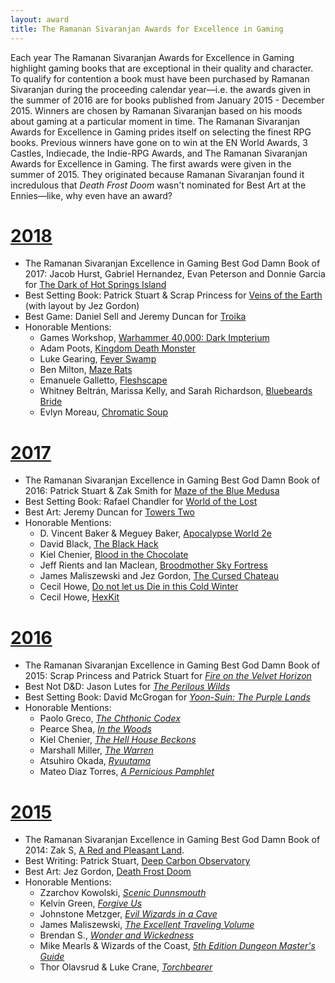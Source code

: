 ```yaml
---
layout: award
title: The Ramanan Sivaranjan Awards for Excellence in Gaming
---
```


Each year The Ramanan Sivaranjan Awards for Excellence in Gaming highlight gaming books that are exceptional in their quality and character. To qualify for contention a book must have been purchased by Ramanan Sivaranjan during the proceeding calendar year—i.e. the awards given in the summer of 2016 are for books published from January 2015 - December 2015. Winners are chosen by Ramanan Sivaranjan based on his moods about gaming at a particular moment in time. The Ramanan Sivaranjan Awards for Excellence in Gaming prides itself on selecting the finest RPG books. Previous winners have gone on to win at the EN World Awards, 3 Castles, Indiecade, the Indie-RPG Awards, and The Ramanan Sivaranjan Awards for Excellence in Gaming. The first awards were given in the summer of 2015. They originated because Ramanan Sivaranjan found it incredulous that *Death Frost Doom* wasn't nominated for Best Art at the Ennies—like, why even have an award?

# [2018](/blog/awards-2017)

* The Ramanan Sivaranjan Excellence in Gaming Best God Damn Book of 2017: Jacob Hurst, Gabriel Hernandez, Evan Peterson and Donnie Garcia for [The Dark of Hot Springs Island][hsi]
* Best Setting Book: Patrick Stuart & Scrap Princess for [Veins of the Earth][vote] (with layout by Jez Gordon)
* Best Game: Daniel Sell and Jeremy Duncan for [Troika][]
* Honorable Mentions:
  * Games Workshop, [Warhammer 40,000: Dark Impterium][di]
  * Adam Poots, [Kingdom Death Monster][kdm]
  * Luke Gearing, [Fever Swamp][fs]
  * Ben Milton, [Maze Rats][mr]
  * Emanuele Galletto, [Fleshscape][]
  * Whitney Beltrán, Marissa Kelly, and Sarah Richardson, [Bluebeards Bride][bb]
  * Evlyn Moreau, [Chromatic Soup][cs]

# [2017](/blog/awards-2016)

* The Ramanan Sivaranjan Excellence in Gaming Best God Damn Book of 2016: Patrick Stuart & Zak Smith for [Maze of the Blue Medusa][motbm]
* Best Setting Book: Rafael Chandler for [World of the Lost][wotl]
* Best Art: Jeremy Duncan for [Towers Two][tt]
* Honorable Mentions:
  * D. Vincent Baker & Meguey Baker, [Apocalypse World 2e][aw]
  * David Black, [The Black Hack][bh]
  * Kiel Chenier, [Blood in the Chocolate][bitc]
  * Jeff Rients and Ian Maclean, [Broodmother Sky Fortress][bmsf]
  * James Maliszewski and Jez Gordon, [The Cursed Chateau][cc]
  * Cecil Howe, [Do not let us Die in this Cold Winter][cw]
  * Cecil Howe, [HexKit][hk]

# [2016](/blog/awards-2015/)

* The Ramanan Sivaranjan Excellence in Gaming Best God Damn Book of 2015: Scrap Princess and Patrick Stuart for [*Fire on the Velvet Horizon*][fotvh-buy]
* Best Not D&D: Jason Lutes for [*The Perilous Wilds*][pw-buy]
* Best Setting Book:  David McGrogan for [*Yoon-Suin: The Purple Lands*][ys-buy]
* Honorable Mentions:
  * Paolo Greco, [*The Chthonic Codex*][tcc]
  * Pearce Shea, [*In the Woods*][inw]
  * Kiel Chenier, [*The Hell House Beckons*][thhb]
  * Marshall Miller, [*The Warren*][tw]
  * Atsuhiro Okada, [*Ryuutama*][ryu]
  * Mateo Diaz Torres, [*A Pernicious Pamphlet*][app]

# [2015](/blog/awards-2014/)

* The Ramanan Sivaranjan Excellence in Gaming Best God Damn Book of 2014: Zak S, [A Red and Pleasant Land][rapl-buy].
* Best Writing: Patrick Stuart, [Deep Carbon Observatory][dco-buy]
* Best Art: Jez Gordon, [Death Frost Doom][dfd-buy]
* Honorable Mentions:
  * Zzarchov Kowolski, [*Scenic Dunnsmouth*][sd]
  * Kelvin Green, [*Forgive Us*][fu]
  * Johnstone Metzger, [*Evil Wizards in a Cave*][ewc]
  * James Maliszewski, [*The Excellent Traveling Volume*][etv]
  * Brendan S., [*Wonder and Wickedness*][ww]
  * Mike Mearls & Wizards of the Coast, [*5th Edition Dungeon Master's Guide*][dmg]
  * Thor Olavsrud & Luke Crane, [*Torchbearer*][tb]
  



[dco-buy]: http://www.rpgnow.com/product/131801/Deep-Carbon-Observatory
[dfd-buy]: http://www.lotfp.com/store/DeathFrostDoom
[rapl-buy]: http://www.lotfp.com/store/index.php?route=product/product&product_id=190
[sd]: http://www.lotfp.com/store/index.php?route=product/product&product_id=181
[ewc]: http://www.drivethrurpg.com/product/119066/RK2-Evil-Wizards-in-a-Cave
[etv]: http://grognardia.blogspot.ca/p/blog-page.html
[ww]: http://www.rpgnow.com/product/145647/Wonder--Wickedness
[dmg]: http://www.amazon.com/Dungeon-Masters-Guide-Core-Rulebook/dp/0786965622
[tb]: https://www.burningwheel.com/store/index.php/torchbearer.html
[fu]: http://www.lotfp.com/store/index.php?route=product/product&product_id=179

[fotvh-buy]: http://www.lulu.com/shop/scrap-princess-and-patrick-stuart/fire-on-the-velvet-horizon/paperback/product-22608214.html
[pw-buy]: http://www.drivethrurpg.com/product/156979/The-Perilous-Wilds
[ys-buy]: http://www.lulu.com/ca/en/shop/david-mcgrogan/yoon-suin/paperback/product-22070778.html
[tcc]: http://www.drivethrurpg.com/product/166076/Chthonic-Codex
[inw]: https://gumroad.com/l/fWSrw
[thhb]: https://dungeonsanddonuts.itch.io/the-hell-house-beckons
[tw]: http://bullypulpitgames.com/games/the-warren/
[ryu]: http://kotohi.com/ryuutama/
[app]: https://gumroad.com/gloomtrain

[tt]: http://www.lotfp.com/store/index.php?route=product/product&path=42&product_id=230
[wotl]: http://www.drivethrurpg.com/product/175129/World-of-the-Lost
[motbm]: http://www.drivethrurpg.com/product/195785/Maze-of-the-Blue-Medusa-o-Deluxe-PDF
[aw]: http://apocalypse-world.com
[bh]: http://www.drivethrurpg.com/product/178359/The-Black-Hack
[bitc]: http://www.lotfp.com/store/index.php?route=product/product&path=42&product_id=237
[bmsf]: http://www.lotfp.com/store/index.php?route=product/product&path=42&product_id=236
[cc]: http://www.lotfp.com/store/index.php?route=product/product&path=42&product_id=233
[cw]: http://www.drivethrurpg.com/product/198895/Do-Not-Let-Us-Die-In-The-Dark-Night-Of-This-Cold-Winter
[hk]: http://www.hex-kit.com

[troika]: https://melsonian-arts-council.itch.io/troika
[vote]: http://www.lotfp.com/store/index.php?route=product/product&product_id=262
[hsi]: http://shop.swordfishislands.com/
[kdm]: http://kingdomdeath.com/
[fs]: http://www.melsonia.com/product/fever-swamp
[mr]: https://questingbeast.itch.io/maze-rats/purchase
[fleshscape]: http://www.drivethrurpg.com/product/205832/Fleshscape
[bb]: http://www.magpiegames.com/category/bluebeards-bride/
[cs]: http://www.lulu.com/ca/en/shop/evlyn-moreau/chromatic-soup-01/paperback/product-23375918.html
[di]: https://www.games-workshop.com/en-CA/Warhammer-40000-dark-imperium-eng-2017

